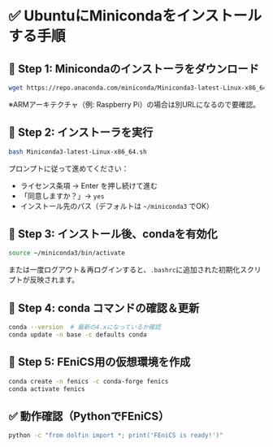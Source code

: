 
# ✅ UbuntuにMinicondaをインストールする手順

## 🔹 Step 1: Minicondaのインストーラをダウンロード

```bash
wget https://repo.anaconda.com/miniconda/Miniconda3-latest-Linux-x86_64.sh
```
※ARMアーキテクチャ（例: Raspberry Pi）の場合は別URLになるので要確認。

## 🔹 Step 2: インストーラを実行

```bash
bash Miniconda3-latest-Linux-x86_64.sh
```
プロンプトに従って進めてください：

- ライセンス条項 → Enter を押し続けて進む
- 「同意しますか？」→ `yes`
- インストール先のパス（デフォルトは `~/miniconda3` でOK）

## 🔹 Step 3: インストール後、condaを有効化

```bash
source ~/miniconda3/bin/activate
```
または一度ログアウト＆再ログインすると、`.bashrc`に追加された初期化スクリプトが反映されます。

## 🔹 Step 4: conda コマンドの確認＆更新

```bash
conda --version  # 最新の4.xになっているか確認
conda update -n base -c defaults conda
```

## 🔹 Step 5: FEniCS用の仮想環境を作成

```bash
conda create -n fenics -c conda-forge fenics
conda activate fenics
```

## ✅ 動作確認（PythonでFEniCS）

```bash
python -c "from dolfin import *; print('FEniCS is ready!')"
```
```
